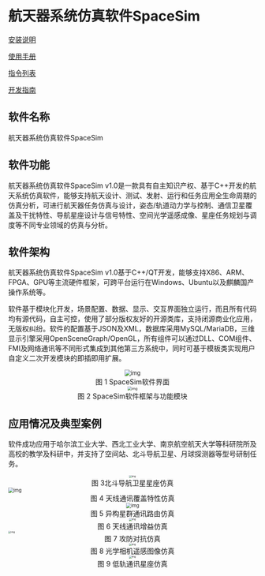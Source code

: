 
航天器系统仿真软件SpaceSim
===============================================
[安装说明](page/Installation) 

[使用手册](page/SpaceSim_userguide_example_internet.md) 

[指令列表](page/CommandList) 

[开发指南](page/Develop) 


## 软件名称

航天器系统仿真软件SpaceSim

## 软件功能

航天器系统仿真软件SpaceSim v1.0是一款具有自主知识产权、基于C++开发的航天系统仿真软件，能够支持航天设计、测试、发射、运行和任务应用全生命周期的仿真分析，可进行航天器任务仿真与设计，姿态/轨道动力学与控制、通信卫星覆盖及干扰特性、导航星座设计与信号特性、空间光学遥感成像、星座任务规划与调度等不同专业领域的仿真与分析。

## 软件架构

航天器系统仿真软件SpaceSim v1.0基于C++/QT开发，能够支持X86、ARM、FPGA、GPU等主流硬件框架，可跨平台运行在Windows、Ubuntu以及麒麟国产操作系统等。

软件基于模块化开发，场景配置、数据、显示、交互界面独立运行，而且所有代码均有源代码，自主可控，使用了部分版权友好的开源类库，支持闭源商业化应用，无版权纠纷。软件的配置基于JSON及XML，数据库采用MySQL/MariaDB，三维显示引擎采用OpenSceneGraph/OpenGL，所有组件可以通过DLL、COM组件、FMI及网络通讯等不同形式集成到其他第三方系统中，同时可基于模板类实现用户自定义二次开发模块的即插即用扩展。

<div align=center><img src="http://118.195.139.164:8000/spacesim_ims/main_page/clip_image002.png" alt="img" style="zoom:80%;" /></div>

<center>图 1 SpaceSim软件界面</center>

<div align=center><img src="index.assets/clip_image004.png" alt="img" style="zoom: 50%;" /></div>
<center>图 2 SpaceSim软件框架与功能模块</center>

 

##  应用情况及典型案例

软件成功应用于哈尔滨工业大学、西北工业大学、南京航空航天大学等科研院所及高校的教学及科研中，并支持了空间站、北斗导航卫星、月球探测器等型号研制任务。

<div align=center><img src="http://118.195.139.164:8000/spacesim_ims/main_page/clip_image006.png" alt="img" style="zoom: 33%;" /></div>

<center>图 3北斗导航卫星星座仿真</center>

<img src="http://118.195.139.164:8000/spacesim_ims/main_page/clip_image008.png" alt="img" style="zoom:67%;" />

<center>图 4 天线通讯覆盖特性仿真</center>

<div align=center><img src="http://118.195.139.164:8000/spacesim_ims/main_page/clip_image010.png" alt="img" style="zoom:67%;" /></div>

<center>图 5 异构星群通讯路由仿真</center>

<div align=center><img src="http://118.195.139.164:8000/spacesim_ims/main_page/clip_image012.png" alt="img" style="zoom: 33%;" /></div>

<center>图 6 天线通讯增益仿真</center>

<img src="http://118.195.139.164:8000/spacesim_ims/main_page/clip_image014.png" alt="img" style="zoom:33%;" />

<center>图 7 攻防对抗仿真</center>

<div align=center><img src="http://118.195.139.164:8000/spacesim_ims/main_page/clip_image016.png" alt="img" style="zoom:33%;" /></div>

<center>图 8 光学相机遥感图像仿真</center>

<div align=center><img src="http://118.195.139.164:8000/spacesim_ims/main_page/clip_image018.png" alt="img" style="zoom:33%;" /></div>

<center>图 9 低轨通讯星座仿真</center>

